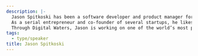 ```yaml
---
description: |-
  Jason Spitkoski has been a software developer and product manager for more than 25 years.
  As a serial entrepreneur and co-founder of several startups, he likes building solutions to problems he encounters.
  Through Digital Waters, Jason is working on one of the world’s most pressing challenges: protecting and improving water quality.
tags:
  - type/speaker
title: Jason Spitkoski
---
```

